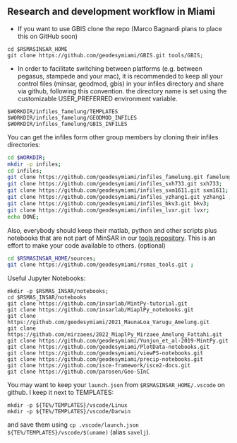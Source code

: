 ## Research and development workflow in Miami
* If you want to use GBIS clone the repo (Marco Bagnardi plans to place this on GitHub soon) 
```
cd $RSMASINSAR_HOME
git clone https://github.com/geodesymiami/GBIS.git tools/GBIS;
```

* In order to facilitate  switching between  platforms (e.g. between pegasus, stampede and your mac), it is recommended to keep all your control files (minsar, geodmod, gbis) in your infiles directory and share via github, following this convention. the directory name is set using the customizable USER_PREFERRED environment variable.
```
$WORKDIR/infiles_famelung/TEMPLATES
$WORKDIR/infiles_famelung/GEODMOD_INFILES
$WORKDIR/infiles_famelung/GBIS_INFILES
```
You can get the infiles form other group members by cloning their infiles directories: 

```bash
cd $WORKDIR;
mkdir -p infiles;
cd infiles;
git clone https://github.com/geodesymiami/infiles_famelung.git famelung; 
git clone https://github.com/geodesymiami/infiles_sxh733.git sxh733; 
git clone https://github.com/geodesymiami/infiles_sxm1611.git sxm1611;
git clone https://github.com/geodesymiami/infiles_yzhang1.git yzhang1 ; 
git clone https://github.com/geodesymiami/infiles_bkv3.git bkv3;
git clone https://github.com/geodesymiami/infiles_lvxr.git lvxr;
echo DONE;
```
Also, everybody should keep their matlab, python and other scripts  plus notebooks that are not part of MinSAR in our [tools repository](https://github.com/geodesymiami/rsmas_tools). This is an effort to make your code available to others. (optional)
```bash
cd $RSMASINSAR_HOME/sources;
git clone https://github.com/geodesymiami/rsmas_tools.git ; 
```
Useful Jupyter Notebooks:
```
mkdir -p $RSMAS_INSAR/notebooks;
cd $RSMAS_INSAR/notebooks
git clone https://github.com/insarlab/MintPy-tutorial.git 
git clone https://github.com/insarlab/MiaplPy_notebooks.git
git clone https://github.com/geodesymiami/2021_MaunaLoa_Varugu_Amelung.git 
git clone https://github.com/mirzaees/2022_MiaplPy_Mirzaee_Amelung_Fattahi.git 
git clone https://github.com/geodesymiami/Yunjun_et_al-2019-MintPy.git
git clone https://github.com/geodesymiami/PlotData-notebooks.git
git clone https://github.com/geodesymiami/viewPS-notebooks.git
git clone https://github.com/geodesymiami/precip-notebooks.git
git clone https://github.com/isce-framework/isce2-docs.git
git clone https://github.com/parosen/Geo-SInC
```
You may want to keep your `launch.json` from `$RSMASINSAR_HOME/.vscode` on github. I keep it next to TEMPLATES:
```
mkdir -p ${TE%/TEMPLATES}/vscode/Linux
mkdir -p ${TE%/TEMPLATES}/vscode/Darwin
```
and save them using `cp .vscode/launch.json ${TE%/TEMPLATES}/vscode/$(uname)` (alias `savelj`).

